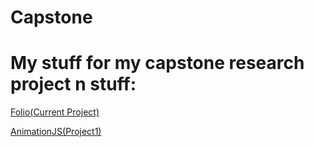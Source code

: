 # Capstone
<h1>My stuff for my capstone research project n stuff:</h1>

[Folio(Current Project)](https://wise-pickled-alyssum.glitch.me/)

[AnimationJS(Project1)](https://dune-seasoned-cosmos.glitch.me/)
